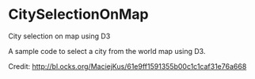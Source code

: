 # CitySelectionOnMap
City selection on map using D3

A sample code to select a city from the world map using D3.

Credit: 
http://bl.ocks.org/MaciejKus/61e9ff1591355b00c1c1caf31e76a668
